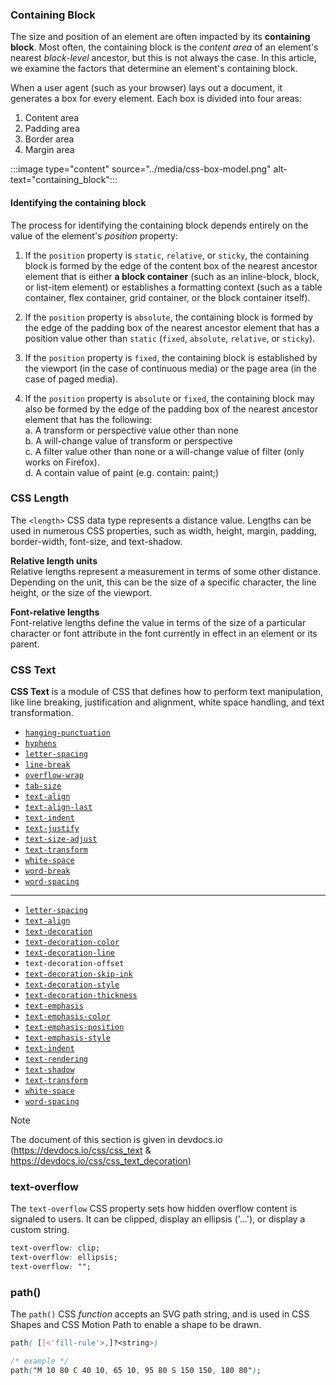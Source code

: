 <link rel="stylesheet" href="https://cdn.jsdelivr.net/npm/bootstrap-icons@1.5.0/font/bootstrap-icons.css">
<link rel="stylesheet" href="../../lib/html&css_book.css">

### Containing Block
The size and position of an element are often impacted by its **containing block**. Most often, the containing block is the *content area* of an element's nearest *block-level* ancestor, but this is not always the case. In this article, we examine the factors that determine an element's containing block.</br>

When a user agent (such as your browser) lays out a document, it generates a box for every element. Each box is divided into four areas:
1. Content area
1. Padding area
1. Border area
1. Margin area

:::image type="content" source="../media/css-box-model.png" alt-text="containing_block":::

#### Identifying the containing block

The process for identifying the containing block depends entirely on the value of the element's *position* property:

1. If the `position` property is `static`, `relative`, or `sticky`, the containing block is formed by the edge of the content box of the nearest ancestor element that is either **a block container** (such as an inline-block, block, or list-item element) or establishes a formatting context (such as a table container, flex container, grid container, or the block container itself).

1. If the `position` property is `absolute`, the containing block is formed by the edge of the padding box of the nearest ancestor element that has a position value other than `static` (`fixed`, `absolute`, `relative`, or `sticky`).

1. If the `position` property is `fixed`, the containing block is established by the viewport (in the case of continuous media) or the page area (in the case of paged media).

1. If the `position` property is `absolute` or `fixed`, the containing block may also be formed by the edge of the padding box of the nearest ancestor element that has the following:</br>
<span class="c1s1">a.</span> A transform or perspective value other than none</br>
<span class="c1s1">b.</span> A will-change value of transform or perspective</br>
<span class="c1s1">c.</span> A filter value other than none or a will-change value of filter (only works on Firefox).</br>
<span class="c1s1">d.</span> A contain value of paint (e.g. contain: paint;)</br>

### CSS Length
The `<length>` CSS data type represents a distance value. Lengths can be used in numerous CSS properties, such as width, height, margin, padding, border-width, font-size, and text-shadow.

<span class="c1s1">**Relative length units**</span></br>
Relative lengths represent a measurement in terms of some other distance. Depending on the unit, this can be the size of a specific character, the line height, or the size of the viewport.

<span class="c1s1">**Font-relative lengths**</span></br>
Font-relative lengths define the <length> value in terms of the size of a particular character or font attribute in the font currently in effect in an element or its parent.

### CSS Text
**CSS Text** is a module of CSS that defines how to perform text manipulation, like line breaking, justification and alignment, white space handling, and text transformation.

<div class="index"> <ul> 
 <li><a href="hanging-punctuation"><code>hanging-punctuation</code></a></li> <li><a href="hyphens"><code>hyphens</code></a></li> <li><a href="letter-spacing"><code>letter-spacing</code></a></li> <li><a href="line-break"><code>line-break</code></a></li> <li><a href="overflow-wrap"><code>overflow-wrap</code></a></li> <li><a href="tab-size"><code>tab-size</code></a></li> <li><a href="text-align"><code>text-align</code></a></li> <li><a href="text-align-last"><code>text-align-last</code></a></li> <li><a href="text-indent"><code>text-indent</code></a></li> <li><a href="text-justify"><code>text-justify</code></a></li> <li><a href="text-size-adjust"><code>text-size-adjust</code></a></li> <li><a href="text-transform"><code>text-transform</code></a></li> <li><a href="white-space"><code>white-space</code></a></li> <li><a href="word-break"><code>word-break</code></a></li> <li><a href="word-spacing"><code>word-spacing</code></a></li> 
</ul> </div>

---
<div class="index"> <ul> <li>
 <a href="letter-spacing"><code>letter-spacing</code></a></li> <li><a href="text-align"><code>text-align</code></a></li> <li><a href="text-decoration"><code>text-decoration</code></a></li> <li><a href="text-decoration-color"><code>text-decoration-color</code></a></li> <li><a href="text-decoration-line"><code>text-decoration-line</code></a></li> <li><a class="page-not-created"><code>text-decoration-offset</code></a></li> <li><a href="text-decoration-skip-ink"><code>text-decoration-skip-ink</code></a></li> <li><a href="text-decoration-style"><code>text-decoration-style</code></a></li> <li><a href="text-decoration-thickness"><code>text-decoration-thickness</code></a></li> <li><a href="text-emphasis"><code>text-emphasis</code></a></li> <li><a href="text-emphasis-color"><code>text-emphasis-color</code></a></li> <li><a href="text-emphasis-position"><code>text-emphasis-position</code></a></li> <li><a href="text-emphasis-style"><code>text-emphasis-style</code></a></li> <li><a href="text-indent"><code>text-indent</code></a></li> <li><a href="text-rendering"><code>text-rendering</code></a></li> <li><a href="text-shadow"><code>text-shadow</code></a></li> <li><a href="text-transform"><code>text-transform</code></a></li> <li><a href="white-space"><code>white-space</code></a></li> <li><a href="word-spacing"><code>word-spacing</code></a></li> 
</ul> </div>

> [!NOTE]
> The document of this section is given in devdocs.io  (https://devdocs.io/css/css_text & https://devdocs.io/css/css_text_decoration)

### text-overflow
The `text-overflow` CSS property sets how hidden overflow content is signaled to users. It can be clipped, display an ellipsis ('…'), or display a custom string.
```css
text-overflow: clip;
text-overflow: ellipsis;
text-overflow: "";
```

### path()
The `path()` CSS *function* accepts an SVG path string, and is used in CSS Shapes and CSS Motion Path to enable a shape to be drawn.
```css
path( [[<'fill-rule'>,]?<string>)

/* example */
path("M 10 80 C 40 10, 65 10, 95 80 S 150 150, 180 80");
```



